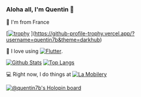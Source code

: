 ### Aloha all, I'm Quentin 🌴


🥖 I'm from France 

[[![trophy](https://github-profile-trophy.vercel.app/?username=ryo-ma)](https://github.com/ryo-ma/github-profile-trophy)
](https://github-profile-trophy.vercel.app/?username=quentin7b&theme=darkhub)

📱 I love using [![Flutter](https://img.shields.io/badge/Flutter-02569B?style=for-the-badge&logo=flutter&logoColor=white)](https://github.com/flutter/flutter).


[![Github Stats](https://github-readme-stats.vercel.app/api?username=quentin7b&show_icons=true&theme=highcontrast&showAnimations=false)]((https://github.com/anuraghazra/github-readme-stats)) [![Top Langs](https://github-readme-stats.vercel.app/api/top-langs/?username=quentin7b&layout=compact&theme=highcontrast)](https://github.com/anuraghazra/github-readme-stats)

💻 Right now, I do things at [![La Mobilery](https://img.shields.io/badge/La%20Mobilery-CTO-blue)](https://github.com/LaMobilery)

[![@quentin7b's Holopin board](https://holopin.me/quentin7b)](https://holopin.io/@quentin7b)


